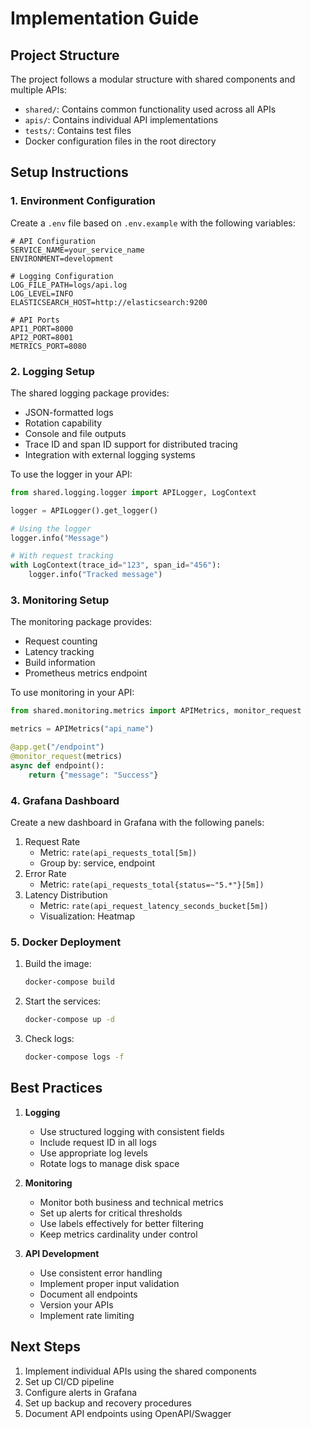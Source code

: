 # Implementation Guide

## Project Structure
The project follows a modular structure with shared components and multiple APIs:
- `shared/`: Contains common functionality used across all APIs
- `apis/`: Contains individual API implementations
- `tests/`: Contains test files
- Docker configuration files in the root directory

## Setup Instructions

### 1. Environment Configuration
Create a `.env` file based on `.env.example` with the following variables:
```env
# API Configuration
SERVICE_NAME=your_service_name
ENVIRONMENT=development

# Logging Configuration
LOG_FILE_PATH=logs/api.log
LOG_LEVEL=INFO
ELASTICSEARCH_HOST=http://elasticsearch:9200

# API Ports
API1_PORT=8000
API2_PORT=8001
METRICS_PORT=8080
```

### 2. Logging Setup
The shared logging package provides:
- JSON-formatted logs
- Rotation capability
- Console and file outputs
- Trace ID and span ID support for distributed tracing
- Integration with external logging systems

To use the logger in your API:
```python
from shared.logging.logger import APILogger, LogContext

logger = APILogger().get_logger()

# Using the logger
logger.info("Message")

# With request tracking
with LogContext(trace_id="123", span_id="456"):
    logger.info("Tracked message")
```

### 3. Monitoring Setup
The monitoring package provides:
- Request counting
- Latency tracking
- Build information
- Prometheus metrics endpoint

To use monitoring in your API:
```python
from shared.monitoring.metrics import APIMetrics, monitor_request

metrics = APIMetrics("api_name")

@app.get("/endpoint")
@monitor_request(metrics)
async def endpoint():
    return {"message": "Success"}
```

### 4. Grafana Dashboard
Create a new dashboard in Grafana with the following panels:
1. Request Rate
   - Metric: `rate(api_requests_total[5m])`
   - Group by: service, endpoint
2. Error Rate
   - Metric: `rate(api_requests_total{status=~"5.*"}[5m])`
3. Latency Distribution
   - Metric: `rate(api_request_latency_seconds_bucket[5m])`
   - Visualization: Heatmap

### 5. Docker Deployment
1. Build the image:
   ```bash
   docker-compose build
   ```

2. Start the services:
   ```bash
   docker-compose up -d
   ```

3. Check logs:
   ```bash
   docker-compose logs -f
   ```

## Best Practices
1. **Logging**
   - Use structured logging with consistent fields
   - Include request ID in all logs
   - Use appropriate log levels
   - Rotate logs to manage disk space

2. **Monitoring**
   - Monitor both business and technical metrics
   - Set up alerts for critical thresholds
   - Use labels effectively for better filtering
   - Keep metrics cardinality under control

3. **API Development**
   - Use consistent error handling
   - Implement proper input validation
   - Document all endpoints
   - Version your APIs
   - Implement rate limiting

## Next Steps
1. Implement individual APIs using the shared components
2. Set up CI/CD pipeline
3. Configure alerts in Grafana
4. Set up backup and recovery procedures
5. Document API endpoints using OpenAPI/Swagger